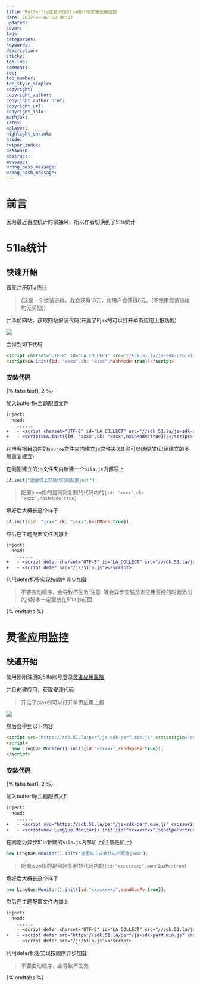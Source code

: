 ```yaml
---
title: Butterfly主题添加51la统计和灵雀应用监控
date: 2022-09-02 08:08:07
updated:
cover:
tags:
categories:
keywords:
description:
sticky:
top_img:
comments:
toc:
toc_number:
toc_style_simple:
copyright:
copyright_author:
copyright_author_href:
copyright_url:
copyright_info:
mathjax:
katex:
aplayer:
highlight_shrink:
aside:
swiper_index:
password:
abstract:
message:
wrong_pass_message:
wrong_hash_message:
---
```


# 前言

因为最近百度统计时常抽风，所以作者切换到了51la统计

# 51la统计

## 快速开始

首先注册[51la统计](https://invite.51.la/1OtUuw1AA?target=V6)
> (这是一个邀请链接，我会获得10元，新用户会获得8元。(不使用邀请链接均无奖励))

并添加网站，获取网站安装代码(开启了Pjax的可以打开单页应用上报功能)

![](https://cxl2020mc-1304820025.file.myqcloud.com/file/202209020832226.png)

会得到如下代码

```html
<script charset="UTF-8" id="LA_COLLECT" src="//sdk.51.la/js-sdk-pro.min.js"></script>
<script>LA.init({id: "xxxx",ck: "xxxx",hashMode:true})</script>
```

### 安装代码

{% tabs test1, 2 %}
<!-- tab 同步安装 -->
加入butterfly主题配置文件

```diff
inject:
  head:
    ......
+   - <script charset="UTF-8" id="LA_COLLECT" src="//sdk.51.la/js-sdk-pro.min.js"></script>
+   - <script>LA.init({id: "xxxx",ck: "xxxx",hashMode:true});</script>
```
<!-- endtab -->

<!-- tab 异步安装 -->
在博客根目录内的`source`文件夹内建立`js`文件夹((其实可以随便放)已经建立的不用重复建立)

在刚刚建立的`js`文件夹内新建一个`51la.js`内部写上

```js
LA.init("这里填上安装代码的配置json");
```

> 配置json指的是刚刚复制的代码内的`{id: "xxxx",ck: "xxxx",hashMode:true}`

填好后大概长这个样子

```js
LA.init({id: "xxxx",ck: "xxxx",hashMode:true});
```

然后在主题配置文件内加上

```diff
inject:
  head:
    ......
+   - <script defer charset="UTF-8" id="LA_COLLECT" src="//sdk.51.la/js-sdk-pro.min.js"></script>
+   - <script defer src="/js/51la.js"></script>
```
利用defer标签实现按顺序异步加载
> 不要变动顺序，会导致不生效
> 注意: 等会异步安装灵雀应用监控的时候添加的js脚本一定要放在51la.js前面
<!-- endtab -->
{% endtabs %}

# 灵雀应用监控

## 快速开始

使用刚刚注册的51la账号登录[灵雀应用监控](https://perf.51.la/)

并且创建应用，获取安装代码

> 开启了pjax的可以打开单页应用上报

![](https://cxl2020mc-1304820025.file.myqcloud.com/file/202209020851621.png)

然后会得到以下内容

```html
<script src="https://sdk.51.la/perf/js-sdk-perf.min.js" crossorigin="anonymous"></script>
<script>
  new LingQue.Monitor().init({id:"xxxxxx",sendSpaPv:true});
</script>
```

### 安装代码

{% tabs test1, 2 %}
<!-- tab 同步安装 -->
加入butterfly主题配置文件

```diff
inject:
  head:
    ......
+   - <script src="https://sdk.51.la/perf/js-sdk-perf.min.js" crossorigin="anonymous"></script>
+   - <script>new LingQue.Monitor().init({id:"xxxxxxxxx",sendSpaPv:true});</script>
```
<!-- endtab -->

<!-- tab 异步安装 -->
在刚刚为异步51la新建的`51la.js`内部加上(注意是加上)

```js
new LingQue.Monitor().init("这里填上安装代码的配置json");
```

> 配置json指的是刚刚复制的代码内的`{id:"xxxxxxxxx",sendSpaPv:true}`

填好后大概长这个样子

```js
new LingQue.Monitor().init({id:"xxxxxxxxx",sendSpaPv:true});
```

然后在主题配置文件内加上

```diff
inject:
  head:
    ......
    - <script defer charset="UTF-8" id="LA_COLLECT" src="//sdk.51.la/js-sdk-pro.min.js"></script>
+   - <script defer src="https://sdk.51.la/perf/js-sdk-perf.min.js" crossorigin="anonymous"></script>
    - <script defer src="/js/51la.js"></script>
```
利用defer标签实现按顺序异步加载
> 不要变动顺序，会导致不生效
<!-- endtab -->
{% endtabs %}